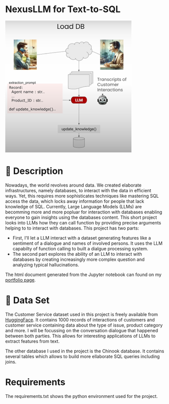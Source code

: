 # NexusLLM for Text-to-SQL


<p float="left">
  <img src="./img/flowchart.png" width="400" />
</p>

# :memo: Description

Nowadays, the world revolves around data. We created elaborate infrastructures, namely databases, to interact with the data in efficient ways. Yet, this requires more sophisticates techniques like mastering SQL access the data, which locks away information for people that lack knowledge of SQL. Currently, Large Language Models (LLMs) are becomming more and more popluar for interaction with databases enabling everyone to gain insights using the databases content. This short project looks into LLMs how they can call function by providing precise arguments helping to to interact with databases. 
This project has two parts:
* First, I'll let a LLM interact with a dataset generating features like a sentiment of a dialogue and names of involved persons. It uses the LLM capabilty of function calling to built a dialgue processing system. 
* The second part explores the ability of an LLM to interact with databases by creating increasingly more complex question and analyzing typical hallucinations.

The html document generated from the Jupyter notebook can found on my [portfolio page](https://sebastianghafafian.github.io/Portfolio/NexusLLM.html).

# :open_file_folder: Data Set

The Customer Service dataset used in this project is freely available from [HuggingFace](https://huggingface.co/datasets/SantiagoPG/customer_service_chatbot). It contains 1000 records of interactions of customers and customer service containing data about the type of issue, product category and more. I will be focussing on the conversation dialogue that happened between both parties. This allows for interesting applications of LLMs to extract features from text.

The other database I used in the project is the Chinook database. It contains several tables which allows to build more ellaborate SQL queries including joins.

# Requirements

The requirements.txt shows the python environment used for the project.

